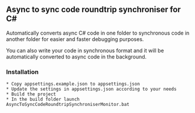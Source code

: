 ## Async to sync code roundtrip synchroniser for C#
Automatically converts async C# code in one folder to synchronous code in another folder for easier and faster debugging purposes. 

You can also write your code in synchronous format and it will be automatically converted to async code in the background.

### Installation

    * Copy appsettings.example.json to appsettings.json
    * Update the settings in appsettings.json according to your needs
    * Build the project
    * In the build folder launch AsyncToSyncCodeRoundtripSynchroniserMonitor.bat
    
    
